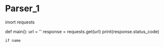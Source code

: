 # Parser_1

imort requests

def main():
    url = ''
    response = requests.get(url)
    print(response.status_code)

    if name